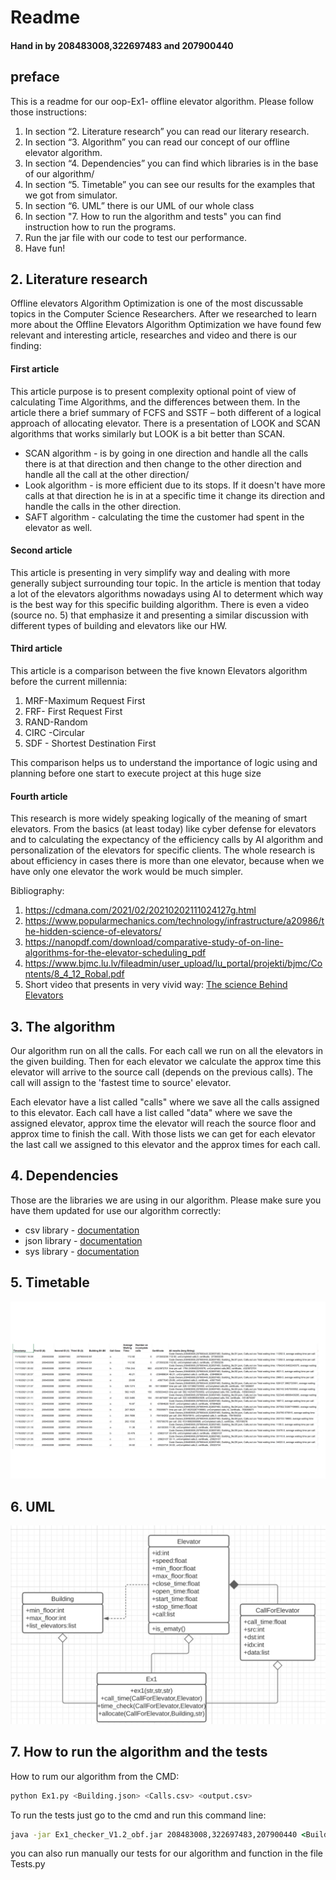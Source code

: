 
# Readme

#### Hand in by 208483008,322697483 and 207900440

## preface

This is a readme for our oop-Ex1- offline elevator algorithm.
Please follow those instructions:
1. In section “2. Literature research” you can read our literary research.
2. In section “3. Algorithm” you can read our concept of our offline elevator algorithm.
3. In section “4. Dependencies” you can find which libraries is in the base of our algorithm/
4. In section “5. Timetable” you can see our results for the examples that we got from simulator.
5. In section “6. UML” there is our UML of our whole class
6. In section "7. How to run the algorithm and tests" you can find instruction how to run the programs.
7. Run the jar file with our code to test our performance.
8. Have fun!

## 2. Literature research

Offline elevators Algorithm Optimization is one of the most discussable topics in the Computer Science Researchers.
After we researched to learn more about the Offline Elevators Algorithm Optimization we have found few relevant and interesting article, researches and video and there is our finding:

#### First article

This article purpose is to present complexity optional point of view of calculating Time Algorithms, and the differences between them. In the article there a brief summary of FCFS and SSTF – both different of a logical approach of allocating elevator. 
There is a presentation of LOOK and SCAN algorithms that works similarly but LOOK is a bit better than SCAN. 

* SCAN algorithm - is by going in one direction and handle all the calls there is at that direction and then change to the other direction and handle all the call at the other direction/
* Look algorithm - is more efficient due to its stops. If it doesn't have more calls at that direction he is in at a specific time it change its direction and handle the calls in the other direction.
* SAFT algorithm - calculating the time the customer had spent in the elevator as well.

#### Second article

This article is presenting in very simplify way and dealing with more generally subject surrounding tour topic. In the article is mention that today a lot of the elevators algorithms nowadays using AI to determent which way is the best way for this specific building algorithm.
There is even a video (source no. 5) that emphasize it and presenting a similar discussion with different types of building and elevators like our HW.

#### Third article

This article is a comparison between the five known Elevators algorithm before the current millennia:
1. MRF-Maximum Request First
2. FRF- First Request First
3. RAND-Random
4. CIRC -Circular
5. SDF - Shortest Destination First 


This comparison helps us to understand the importance of logic using and planning before one start to execute project at this huge size

#### Fourth article

This research is more widely speaking logically of the meaning of smart elevators. From the basics (at least today) like cyber defense for elevators and to calculating the expectancy of the efficiency calls by AI algorithm and personalization of the elevators for specific clients. The whole research is about efficiency in cases there is more than one elevator, because when we have only one elevator the work would be much simpler.

Bibliography:
1. https://cdmana.com/2021/02/20210202111024127g.html
2. https://www.popularmechanics.com/technology/infrastructure/a20986/the-hidden-science-of-elevators/
3. https://nanopdf.com/download/comparative-study-of-on-line-algorithms-for-the-elevator-scheduling_pdf
4. https://www.bjmc.lu.lv/fileadmin/user_upload/lu_portal/projekti/bjmc/Contents/8_4_12_Robal.pdf
5. Short video that presents in very vivid way: 
                                    [The science Behind Elevators](https://www.youtube.com/watch?v=xOayymoIl8U)

            

## 3. The algorithm

Our algorithm run on all the calls.
For each call we run on all the elevators in the given building.
Then for each elevator we calculate the approx time this elevator will arrive to the source call (depends on the previous calls).
The call will assign to the 'fastest time to source' elevator.

Each elevator have a list called "calls" where we save all the calls assigned to this elevator.
Each call have a list called "data" where we save the assigned elevator, approx time the elevator will reach the source floor and approx time to finish the call.
With those lists we can get for each elevator the last call we assigned to this elevator and the approx times for each call.

## 4. Dependencies 

Those are the libraries we are using in our algorithm. Please make sure you have them updated for use our algorithm correctly:

* csv library - [documentation](https://docs.python.org/3/library/csv.html)
* json library - [documentation](https://docs.python.org/3/library/json.html)
* sys library - [documentation](https://docs.python.org/3/library/sys.html)

## 5. Timetable
![TimeTable.png](TimeTable.png)

## 6. UML
![UML.png](UML.PNG)

## 7. How to run the algorithm and the tests

How to rum our algorithm from the CMD:

```bash
python Ex1.py <Building.json> <Calls.csv> <output.csv>
```
To run the tests just go to the cmd and run this command line:
```cmd
java -jar Ex1_checker_V1.2_obf.jar 208483008,322697483,207900440 <Building.json> <Calls.csv> <output.csv>
```
you can also run manually our tests for our algorithm and function in the file Tests.py

